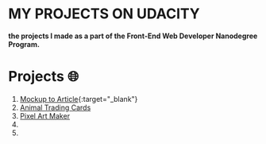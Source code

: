# MY PROJECTS ON UDACITY
**the projects I made as a part of the Front-End Web Developer Nanodegree Program.**

# Projects :globe_with_meridians:

1. [Mockup to Article](https://jtrfs.github.io/mockup-to-article/){:target="_blank"}
2. [Animal Trading Cards](https://jtrfs.github.io/animal-trading-card/)
3. [Pixel Art Maker](https://jtrfs.github.io/pixel-art-maker/)
4. 
5.
